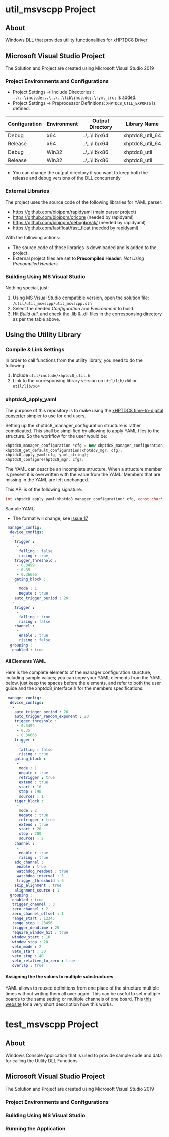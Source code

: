 
# util_msvscpp Project

## About
Windows DLL that provides utility functionalities for xHPTDC8 Driver

## Microsoft Visual Studio Project 
The Solution and Project are created using Microsoft Visual Studio 2019

### Project Environments and Configurations
- Project Settings -> Include Directories : `..\..\include;..\..\..\lib\include;.\ryml_src;` is added.
- Project Settings -> Preprocessor Definitions: `XHPTDC8_UTIL_EXPORTS` is defined.

| Configuration | Environment   | Output Directory | Library Name    |
| ------------- |-------------  |----------------- | --------------- |
| Debug         | x64           | ..\\..\\lib\\x64    | xhptdc8_util_64 |  
| Release       | x64           | ..\\..\\lib\\x64    | xhptdc8_util_64 |  
| Debug         | Win32         | ..\\..\\lib\\x86    | xhptdc8_util    |  
| Release       | Win32         | ..\\..\\lib\\x86    | xhptdc8_util    |  
* You can change the output directory if you want to keep both the release and debug versions of the DLL concurrently

### External Libraries
The project uses the source code of the following libraries for YAML parser:
- https://github.com/biojppm/rapidyaml (main parser project)
- https://github.com/biojppm/c4core (needed by rapidyaml)
- https://github.com/biojppm/debugbreak/ (needed by rapidyaml)
- https://github.com/fastfloat/fast_float (needed by rapidyaml)

With the following actions:
- The source code of those libraries is downloaded and is added to the project.
- External project files are set to **Precompiled Header**: _Not Using Precompiled Headers_

### Building Using MS Visual Studio
Nothing special, just:
1. Using MS Visual Studio compatible version, open the solution file: `/util/util_msvscpp/util_msvscpp.sln`
2. Select the needed _Configuration_ and _Environment_ to build.
3. Hit _Build util_, and check the .lib & .dll files in the corresponsing directory as per the table above.

## Using the Utility Library

### Compile & Link Settings
In order to call functions from the utility library, you need to do the following:
1. Include `util/include/xhptdc8_util.h`
2. Link to the corresponsing library version on `util/lib/x86` or `util/lib/x64`

### xhptdc8_apply_yaml 
The purpose of this repository is to make using the [xHPTDC8 time-to-digital converter](https://www.cronologic.de/products/tdcs/xhptdc8-pcie) simpler to use for end users.

Setting up the xhptdc8_manager_configuration structure is rather complicated. This shall be simplified by allowing to apply YAML files to the structure.
So the workflow for the user would be:

```C++
xhptdc8_manager_configuration *cfg = new xhptdc8_manager_configuration;
xhptdc8_get_default_configuration(xhptdc8_mgr, cfg);
xhptdc8_apply_yaml(cfg, yaml_string);
xhptdc8_configure(hptdc8_mgr, cfg); 
```

The YAML can describe an incomplete structure.  When a structure member is present it is overwritten with the value from the YAML. Members that are missing in the YAML are left unchanged.

This API is of the following signature:
```C
int xhptdc8_apply_yaml(xhptdc8_manager_configuration* cfg, const char* yaml_string);
```

Sample YAML:
* The format will change, see [issue 17](https://github.com/cronologic-de/xhptdc8_babel/issues/17)
```YAML
 manager_config: 
  device_configs: 
   - 
    trigger : 
     - 
      falling : false 
      rising : true 
    trigger_threshold : 
     - 0.3499 
     - 0.35 
     - 0.36666 
    gating_block : 
     - 
      mode : 1 
      negate : true 
    auto_trigger_period : 20 
   - 
    trigger : 
     - 
      falling : true 
      rising : false 
    channel : 
     - 
      enable : true
      rising : false 
  grouping : 
   enabled : true 
```

#### All Elements YAML
Here is the complete elements of the manager configuration sturcture, including sample values; you can copy your YAML elements from the YAML below, just keep the spaces before the elements, and refer to both the user guide and the xhptdc8_interface.h for the members specifications:

```YAML
 manager_config: 
  device_configs: 
   - 
    auto_trigger_period : 20 
    auto_trigger_random_exponent : 20 
    trigger_threshold : 
     - 0.3499 
     - 0.35 
     - 0.36666 
    trigger : 
     - 
      falling : false 
      rising : true 
    gating_block : 
     - 
      mode : 1 
      negate : true 
      retrigger : true 
      extend : true 
      start : 10 
      stop : 190 
      sources : 1 
    tiger_block : 
     - 
      mode : 2 
      negate : true 
      retrigger : true 
      extend : true 
      start : 20 
      stop : 200 
      sources : 2 
    channel : 
     - 
      enable : true
      rising : true 
    adc_channel : 
     enable : true 
     watchdog_readout : true 
     watchdog_interval : 5 
     trigger_threshold : 6 
    skip_alignment : true 
    alignment_source : 1 
  grouping : 
   enabled : true 
   trigger_channel : 3 
   zero_channel : 2 
   zero_channel_offset : 1 
   range_start : 12345 
   range_stop : 23456 
   trigger_deadtime : 25 
   require_window_hit : true 
   window_start : 10 
   window_stop : 20 
   veto_mode : 2 
   veto_start : 30 
   veto_stop : 40 
   veto_relative_to_zero : true 
   overlap : true 
```
#### Assigning the the values to multiple substructures
YAML allows to reused definitions from one place of the structure multiple times without writing them all over again.
This can be useful to set multiple boards to the same setting or multiple channels of one board.
This [this website](http://blogs.perl.org/users/tinita/2019/05/reusing-data-with-yaml-anchors-aliases-and-merge-keys.html) for a very short description how this works.

# test_msvscpp Project

## About
Windows Console Application that is used to provide sample code and data for calling the Utility DLL Functions

## Microsoft Visual Studio Project 
The Solution and Project are created using Microsoft Visual Studio 2019

### Project Environments and Configurations
### Building Using MS Visual Studio
### Running the Application
